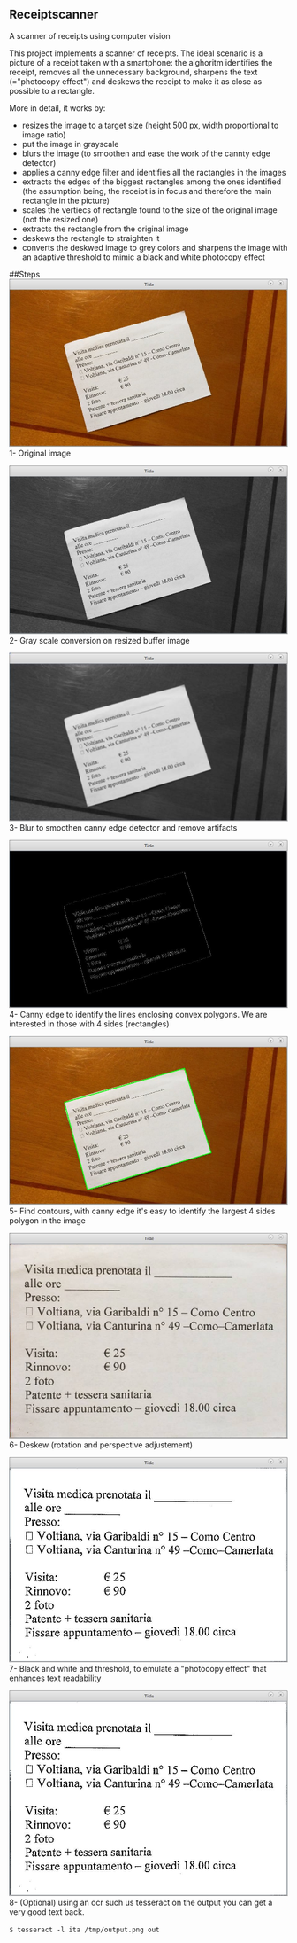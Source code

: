 ## Receiptscanner
A scanner of receipts using computer vision

This project implements a scanner of receipts. The ideal scenario is a picture of a receipt taken with a smartphone: the alghoritm identifies the receipt, removes all the unnecessary background, sharpens the text (="photocopy effect") and deskews the receipt to make it as close as possible to a rectangle.

More in detail, it works by:
- resizes the image to a target size (height 500 px, width proportional to image ratio)
- put the image in grayscale
- blurs the image (to smoothen and ease the work of the cannty edge detector)
- applies a canny edge filter and identifies all the ractangles in the images
- extracts the edges of the biggest rectangles among the ones identified (the assumption being, the receipt is in focus and therefore the main rectangle in the picture)
- scales the vertiecs of rectangle found to the size of the original image (not the resized one)
- extracts the rectangle from the original image
- deskews the rectangle to straighten it
- converts the deskwed image to grey colors and sharpens the image with an adaptive threshold to mimic a black and white photocopy effect

##Steps
![Step 1](step_1.jpg)
1- Original image

![Step 2](step_2.jpg)
2- Gray scale conversion on resized buffer image 

![Step 3](step_3.jpg)
3- Blur to smoothen canny edge detector and remove artifacts  

![Step 4](step_4.jpg)
4- Canny edge to identify the lines enclosing convex polygons.
We are interested in those with 4 sides (rectangles)

![Step 5](step_5.jpg)
5- Find contours, with canny edge it's easy to identify the
largest 4 sides polygon in the image

![Step 6](step_6.jpg)
6- Deskew (rotation and perspective adjustement) 

![Step 7](step_7.jpg)
7- Black and white and threshold, to emulate a "photocopy effect"
that enhances text readability

![Step 8](step_7.jpg)
8- (Optional) using an ocr such us tesseract on the output
you can get a very good text back.

`$ tesseract -l ita /tmp/output.png out`
